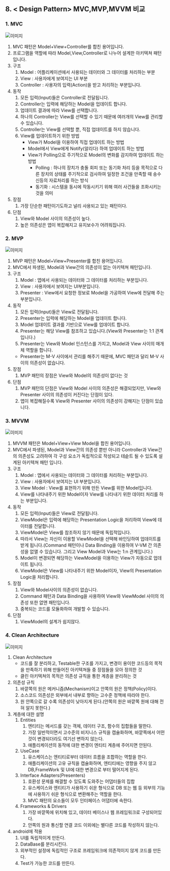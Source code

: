 ## 8. < Design Pattern> MVC,MVP,MVVM 비교
### 1. MVC
![이미지](https://velog.velcdn.com/images%2Fdin0121%2Fpost%2F0329d7ab-089a-4303-8795-d28763962c4b%2F%E1%84%89%E1%85%B3%E1%84%8F%E1%85%B3%E1%84%85%E1%85%B5%E1%86%AB%E1%84%89%E1%85%A3%E1%86%BA%202020-12-17%20%E1%84%8B%E1%85%A9%E1%84%92%E1%85%AE%207.21.34.png)
1. MVC 패턴은 Model+View+Controller를 합친 용어입니다.
2. 프로그램을 역할에 따라 Model,View,Controller로 나누어 설계한 아키텍쳐 패턴입니다.
3. 구조
    1. Model : 어플리케이션에서 사용되는 데이터와 그 데이터를 처리하는 부분
    2. View : 사용자에게 보여지는 UI 부분
    3. Controller : 사용자의 입력(Action)을 받고 처리하는 부분입니다.
4. 동작
    1. 모든 입력(Input)들은 Controller로 전달됩니다.
    2. Controller는 입력에 해당하는 Model을 업데이트 합니다.
    3. 업데이트 결과에 따라 View를 선택합니다.
    4. 하나의 Controller는 View를 선택할 수 있기 때문에 여러개의 View를 관리할 수 있습니다.
    5. Controller는 View를 선택할 뿐, 직접 업데이트를 하지 않습니다.
    6. View를 업데이트하기 위한 방법
        - View가 Model을 이용하여 직접 업데이트 하는 방법
        - Model에서 View에게 Notify(알리다) 하여 업데이트 하는 방법
        - View가 Polling으로 주기적으로 Model의 변화를 감지하여 업데이트 하는 방법
            - Polling : 하나의 장치가 충돌 회피 또는 동기화 처리 등을 목적으로 다른 장치의 상태를 주기적으로 검사하여 일정한 조건을 만족할 때 송수신등의 자료처리를 하는 방식
            - 동기화 : 시스템을 동시에 작동시키기 위해 여러 사건들을 조화시키는 것을 의미
5. 장점
    1. 가장 단순한 패턴이기도하고 널리 사용되고 있는 패턴이다.
6. 단점
    1. View와 Model 사이의 의존성이 높다.
    2. 높은 의존성은 앱이 복잡해지고 유지보수가 어려워집니다.

### 2. MVP

![이미지](https://velog.velcdn.com/images%2Fdin0121%2Fpost%2Fb7988e2f-3609-4c4c-a4c4-3e5eacc6ed6a%2F%E1%84%89%E1%85%B3%E1%84%8F%E1%85%B3%E1%84%85%E1%85%B5%E1%86%AB%E1%84%89%E1%85%A3%E1%86%BA%202020-12-17%20%E1%84%8B%E1%85%A9%E1%84%92%E1%85%AE%207.40.54.png)

1. MVP 패턴은 Model+View+Presenter를 합친 용어입니다.
2. MVC에서 파생된, Model과 View간의 의존성이 없는 아키텍쳐 패턴입니다. 
3. 구조 
    1. Model : 앱에서 사용되는 데이터와 그 데이터를 처리하는 부분입니다.
    2. View : 사용자에서 보여지는 UI부분입니다.
    3. Presenter : View에서 요청한 정보로 Model을 가공하여 View에 전달해 주는 부분입니다.
4. 동작
    1. 모든 입력(Input)들은 View로 전달됩니다.
    2. Presenter는 입력에 해당하는 Model을 업데이트 합니다.
    3. Model 업데이트 결과를 기반으로 View를 업데이트 합니다.
    4. Presenter는 해당 View를 참조하고 있습니다.(View와 Presenter는 1:1 관계입니다.)
    5. Presenter는 View와 Model 인스턴스를 가지고, Model과 View 사이의 매개체 역할을 합니다.
    - Presenter는 M-V 사이에서 관리를 해주기 때문에, MVC 패턴과 달리 M-V 사이의 의존성이 없습니다.
5. 장점
    1. MVP 패턴의 장점은 View와 Model의 의존성이 없다는 것
6. 단점
    1. MVP 패턴의 단점은 View와 Model 사이의 의존성은 해결되었지만, View와 Presenter 사이의 의존성이 커진다는 단점이 있다.
    2. 앱이 복잡해질수록 View와 Presenter 사이의 의존성이 강해지는 단점이 있습니다.

### 3. MVVM

![이미지](https://velog.velcdn.com/images%2Fdin0121%2Fpost%2Faf708306-e4d3-4055-b9e5-6871a5b27216%2F%E1%84%89%E1%85%B3%E1%84%8F%E1%85%B3%E1%84%85%E1%85%B5%E1%86%AB%E1%84%89%E1%85%A3%E1%86%BA%202020-12-17%20%E1%84%8B%E1%85%A9%E1%84%92%E1%85%AE%207.21.23.png)

1. MVVM 패턴은 Model+View+View Model을 합친 용어입니다.
2. MVC에서 파생된, Model과 View간의 의존성 뿐만 아니라 Controller과 View간의 의존성도 고려하여 각 구성 요소가 독립적으로 작성되고 테슽트 될 수 있도록 설계된 아키텍쳐 패턴 입니다.
3. 구조
    1. Model : 앱에서 사용되는 데이터와 그 데이터를 처리하는 부분입니다.
    2. View : 사용자에서 보여지는 UI 부분입니다.
    3. View Model : View를 표현하기 위해 만든 View를 위한 Model입니다.
    4. View를 나타내주기 위한 Model이자 View를 나타내기 위한 데이터 처리를 하는 부분입니다.
4. 동작
    1. 모든 입력(Input)들은 View로 전달됩니다.
    2. ViewModel은 입력에 해당하는 Presentation Logic을 처리하여 View에 데이터를 전달합니다.
    3. ViewModel은 View를 참조하지 않기 때문에 독립적입니다.
    4. 따라서 View는 자신이 이용할 ViewModel을 선택해 바인딩하여 업데이트를 받게 됩니다.(Command 패턴이나 Data Binding을 이용하여 V-VM 간 의존성을 없앨 수 있습니다. 그리고 View Model과 View는 1:n 관계입니다.)
    5. Model이 변경되면 해당하는 ViewModel을 이용하는 View가 자동으로 업데이트 됩니다.
    6. ViewModel은 View를 나타내주기 위한 Model이자, View의 Presentation Logic을 처리합니다.
5. 장점
    1. View와 Model사이의 의존성이 없습니다.
    2. Command 패턴과 Data Binding을 사용하여 View와 ViewModel 사이의 의존성 또한 없앤 패턴입니다.
    3. 중복되는 코드를 모듈화하여 개발할 수 있습니다.
6. 단점
    1. ViewModel의 설계가 쉽지않다.

### 4. Clean Architecture
![이미지](https://blog.kakaocdn.net/dn/Tc5dZ/btqJV6DkmDt/igcmZnGORlSkuBjo9Uokqk/img.jpg)
1. Clean Architecture
    - 코드를 잘 분리하고, Testable한 구조를 가지고, 변경이 용이한 코드등의 목적을 만족하기 위해 만들어진 아키텍쳐들 중 장점들을 모아 정의한 것
    - 클린 아키텍쳐의 목적은 의존성 규칙을 통한 계층을 분리하는 것
2. 의존성 규칙
    1. 바깥쪽의 원은 메커니즘(Mechanism)이고 안쪽의 원은 정책(Policy)이다.
    2. 소스코드 의존성은 외부에서 내부로 향하는 고수준 정책에 따라야 한다.
    3. 원 안쪽으로 갈 수록 의존성이 낮아지게 된다.(안쪽의 원은 바깥쪽 원에 대해 전혀 알지 못한다.)
3. 계층에 대한 설명
    1. Entities
        1. 엔티티는 메서드를 갖는 객체, 데이터 구조, 함수의 집합들을 말한다.
        2. 가장 일반적이면서 고수준의 비지니스 규칙을 캡슐화하며, 바깥쪽에서 어떤것이 변경되더라도 여기선 변하지 않는다.
        3. 애플리케이션의 동작에 대한 변경이 엔티티 계층에 주어지면 안된다.
    2. UseCase
        1. 유스케이스는 엔티티로부터 데이터 흐름을 조합하는 역할을 한다.
        2. 애플리케이션의 고유 규칙을 캡슐화하며, 엔티티에는 영향을 주지 않고 DB,FrameWork 및 UI에 대한 변경으로 부터 떨어지게 된다.
    3. Interface Adapters(Presenters)
        1. 호환성 문제를 해결할 수 있도록 도와주는 어댑터들의 집합
        2. 유스케이스와 엔티티가 사용하기 쉬운 형식으로 DB 또는 웹 등 외부의 기능에 사용하기 쉬운 형식으로 변환해주는 역할을 한다.
        3. MVC 패턴의 요소들이 모두 인터페이스 어댑터에 속한다.
    4. Frameworks & Drivers
        1. 가장 바깥쪽에 위치해 있고, 데이터 베이스나 웹 프레임워크로 구성되어있다.
        2. 안쪽의 원과 통신할 연결 코드 이외에는 별다른 코드를 작성하지 않는다.
4. android에 적용
    1. UI를 독립적이게 만든다.
    2. DataBase를 분리시킨다.
    3. 외부적인 설정에 독립적인 구조로 프레임워크에 의존적이지 않게 코드를 만든다.
    4. Test가 가능한 코드를 만든다.